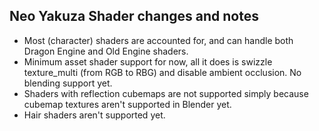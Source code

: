 ## Neo Yakuza Shader changes and notes

 - Most (character) shaders are accounted for, and can handle both Dragon Engine and Old Engine shaders.
 - Minimum asset shader support for now, all it does is swizzle texture_multi (from RGB to RBG) and disable ambient occlusion. No blending support yet.
 - Shaders with reflection cubemaps are not supported simply because cubemap textures aren't supported in Blender yet.
 - Hair shaders aren't supported yet.

